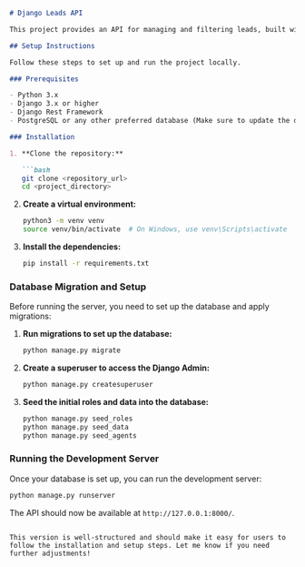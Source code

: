 ```markdown
# Django Leads API

This project provides an API for managing and filtering leads, built with Django and Django Rest Framework (DRF). It includes JWT authentication for secure access, and the ability to filter leads by various attributes such as status, agent, source, and date range.

## Setup Instructions

Follow these steps to set up and run the project locally.

### Prerequisites

- Python 3.x
- Django 3.x or higher
- Django Rest Framework
- PostgreSQL or any other preferred database (Make sure to update the database settings in `settings.py` if needed).

### Installation

1. **Clone the repository:**

   ```bash
   git clone <repository_url>
   cd <project_directory>
   ```

2. **Create a virtual environment:**

   ```bash
   python3 -m venv venv
   source venv/bin/activate  # On Windows, use venv\Scripts\activate
   ```

3. **Install the dependencies:**

   ```bash
   pip install -r requirements.txt
   ```

### Database Migration and Setup

Before running the server, you need to set up the database and apply migrations:

1. **Run migrations to set up the database:**

   ```bash
   python manage.py migrate
   ```

2. **Create a superuser to access the Django Admin:**

   ```bash
   python manage.py createsuperuser
   ```

3. **Seed the initial roles and data into the database:**

   ```bash
   python manage.py seed_roles
   python manage.py seed_data
   python manage.py seed_agents
   ```

### Running the Development Server

Once your database is set up, you can run the development server:

```bash
python manage.py runserver
```

The API should now be available at `http://127.0.0.1:8000/`.
```

This version is well-structured and should make it easy for users to follow the installation and setup steps. Let me know if you need further adjustments!
